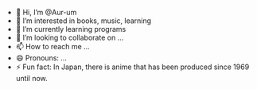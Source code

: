 - 👋 Hi, I’m @Aur-um
- 👀 I’m interested in books, music, learning
- 🌱 I’m currently learning programs
- 💞️ I’m looking to collaborate on ...
- 📫 How to reach me ...
- 😄 Pronouns: ...
- ⚡ Fun fact: In Japan, there is anime that has been produced since 1969 until now.

<!---
Aur-um/Aur-um is a ✨ special ✨ repository because its `README.md` (this file) appears on your GitHub profile.
You can click the Preview link to take a look at your changes.
--->
